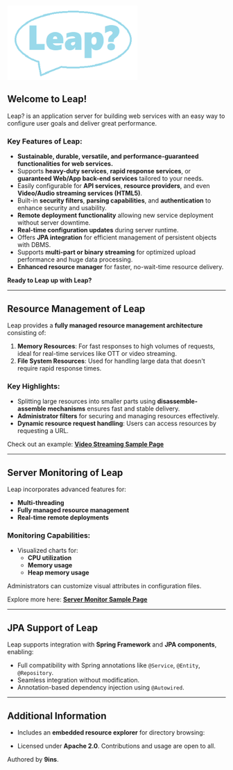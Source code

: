 
![Leap Logo](/images/leap.png)

## Welcome to Leap!

Leap? is an application server for building web services with an easy way to configure user goals and deliver great performance.

### Key Features of Leap:
- **Sustainable, durable, versatile, and performance-guaranteed functionalities for web services.**
- Supports **heavy-duty services**, **rapid response services**, or **guaranteed Web/App back-end services** tailored to your needs.
- Easily configurable for **API services**, **resource providers**, and even **Video/Audio streaming services (HTML5)**.
- Built-in **security filters**, **parsing capabilities**, and **authentication** to enhance security and usability.
- **Remote deployment functionality** allowing new service deployment without server downtime.
- **Real-time configuration updates** during server runtime.
- Offers **JPA integration** for efficient management of persistent objects with DBMS.
- Supports **multi-part or binary streaming** for optimized upload performance and huge data processing.
- **Enhanced resource manager** for faster, no-wait-time resource delivery.

**Ready to Leap up with Leap?**

---

## Resource Management of Leap

Leap provides a **fully managed resource management architecture** consisting of:
1. **Memory Resources**: For fast responses to high volumes of requests, ideal for real-time services like OTT or video streaming.
2. **File System Resources**: Used for handling large data that doesn't require rapid response times.

### Key Highlights:
- Splitting large resources into smaller parts using **disassemble-assemble mechanisms** ensures fast and stable delivery.
- **Administrator filters** for securing and managing resources effectively.
- **Dynamic resource request handling**: Users can access resources by requesting a URL.

Check out an example:
**[Video Streaming Sample Page](/docs/video/video.html)**

---

## Server Monitoring of Leap

Leap incorporates advanced features for:
- **Multi-threading**
- **Fully managed resource management**
- **Real-time remote deployments**

### Monitoring Capabilities:
- Visualized charts for:
  - **CPU utilization**
  - **Memory usage**
  - **Heap memory usage**

Administrators can customize visual attributes in configuration files.

Explore more here:
**[Server Monitor Sample Page](/docs/monitor/monitor.html)**

---

## JPA Support of Leap

Leap supports integration with **Spring Framework** and **JPA components**, enabling:
- Full compatibility with Spring annotations like `@Service`, `@Entity`, `@Repository`.
- Seamless integration without modification.
- Annotation-based dependency injection using `@Autowired`.

---

## Additional Information

- Includes an **embedded resource explorer** for directory browsing:

- Licensed under **Apache 2.0**. Contributions and usage are open to all.

Authored by **9ins**.

  
<!-- <h3> <img src="./app/src/main/resources/webapp/WEB-INF/static/img/logo16.png"/> Features of Leap? </h3>
---

<h3> <img src="./app/src/main/resources/webapp/WEB-INF/static/img/logo16.png"/> Preperation for using Leap? </h3>
---

<h3> <img src="./app/src/main/resources/webapp/WEB-INF/static/img/logo16.png"/> Configuration for security </h3>
---

<h3> <img src="./app/src/main/resources/webapp/WEB-INF/static/img/logo16.png"/> Configuration for filtering </h3>
---

<h3> <img src="./app/src/main/resources/webapp/WEB-INF/static/img/logo16.png"/> How to make your own services </h3>
---

<h3> <img src="./app/src/main/resources/webapp/WEB-INF/static/img/logo16.png"/> Remote deploy  </h3>
---

<h3> <img src="./app/src/main/resources/webapp/WEB-INF/static/img/logo16.png"/> How to communicate with RDBMS </h3>
---

<h3> <img src="./app/src/main/resources/webapp/WEB-INF/static/img/logo16.png"/> How to communicate with Big-Data infrastructure. </h3>
--- -->

